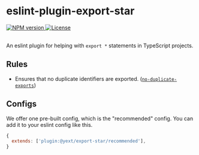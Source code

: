 # eslint-plugin-export-star

<div>
  <a href="https://npmjs.org/package/@yext/eslint-plugin-export-star">
    <img src="https://img.shields.io/npm/v/@yext/eslint-plugin-export-star" alt="NPM version"/>
  </a>
  <a href="./LICENSE">
    <img src="https://img.shields.io/badge/License-BSD%203--Clause-blue.svg" alt="License"/>
  </a>
</div>
<br>

An eslint plugin for helping with `export *` statements in TypeScript projects.

## Rules

- Ensures that no duplicate identifiers are exported. ([`no-duplicate-exports`])

[`no-duplicate-exports`]: ./docs/no-duplicate-exports.md

## Configs

We offer one pre-built config, which is the "recommended" config.
You can add it to your eslint config like this.

```js
{
  extends: ['plugin:@yext/export-star/recommended'],
}
```

